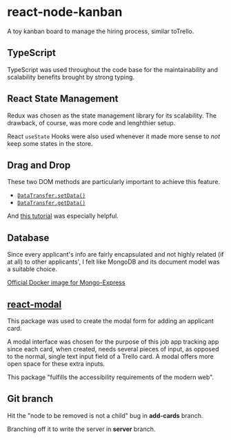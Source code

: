 # react-node-kanban
A toy ​kanban board​ to manage the hiring process, similar to ​Trello.

## TypeScript
TypeScript was used throughout the code base for the maintainability and scalability benefits brought by strong typing.

## React State Management
Redux was chosen as the state management library for its scalability. The drawback, of course, was more code and lenghthier setup. 

React `useState` Hooks were also used whenever it made more sense to _not_ keep some states in the store.

## Drag and Drop
These two DOM methods are particularly important to achieve this feature.
- [`DataTransfer.setData()`](https://developer.mozilla.org/en-US/docs/Web/API/DataTransfer/setData)
- [`DataTransfer.getData()`](https://developer.mozilla.org/en-US/docs/Web/API/DataTransfer/getData)

And [this tutorial](https://www.youtube.com/watch?v=-MfTv5VRM0A&t=5s) was especially helpful.

## Database
Since every applicant's info are fairly encapsulated and not highly related (if at all) to other applicants', I felt like MongoDB and its document model was a suitable choice.

[Official Docker image for Mongo-Express](https://hub.docker.com/_/mongo-express)

## [react-modal](http://reactcommunity.org/react-modal/)
This package was used to create the modal form for adding an applicant card. 

A modal interface was chosen for the purpose of this job app tracking app since each card, when created, needs several pieces of input, as opposed to the normal, single text input field of a Trello card. A modal offers more open space for these extra inputs.

This package "fulfills the accessibility requirements of the modern web".

## Git branch
Hit the "node to be removed is not a child" bug in **add-cards** branch.

Branching off it to write the server in **server** branch.